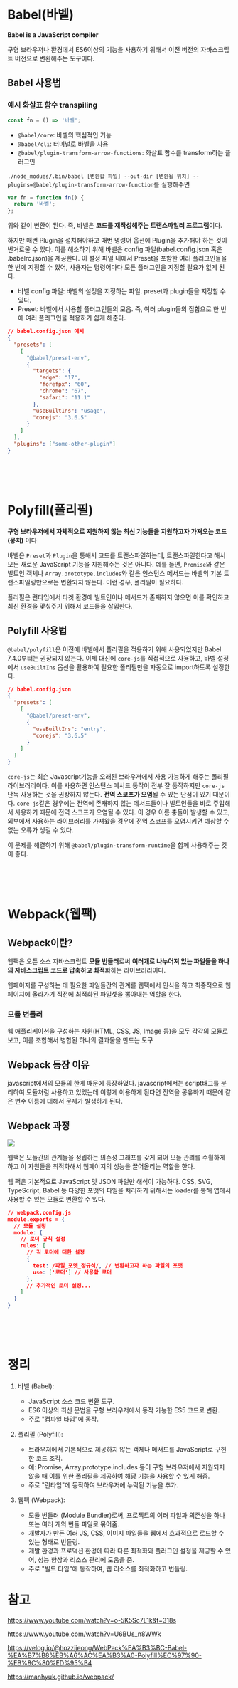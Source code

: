 # Babel(바벨)

**Babel is a JavaScript compiler**

구형 브라우저나 환경에서 ES6이상의 기능을 사용하기 위해서 이전 버전의 자바스크립트 버전으로 변환해주는 도구이다.

## Babel 사용법

### 예시 화살표 함수 transpiling

```javascript
const fn = () => '바벨';
```

- `@babel/core`: 바벨의 핵심적인 기능
- `@babel/cli`: 터미널로 바벨을 사용
- `@babel/plugin-transform-arrow-functions`: 화살표 함수를 transform하는 플러그인

`./node_modues/.bin/babel [변환할 파일] --out-dir [변환될 위치] --plugins=@babel/plugin-transform-arrow-function`를 실행해주면

```javascript
var fn = function fn() {
  return '바벨';
};
```

위와 같이 변환이 된다. 즉, 바벨은 **코드를 재작성해주는 트랜스파일러 프로그램**이다.

하지만 매번 Plugin을 설치해야하고 매번 명령어 옵션에 Plugin을 추가해야 하는 것이 번거로울 수 있다. 이를 해소하기 위해 바벨은 config 파일(babel.config.json 혹은 .babelrc.json)을 제공한다. 이 설정 파일 내에서 Preset을 포함한 여러 플러그인들을 한 번에 지정할 수 있어, 사용자는 명령어마다 모든 플러그인을 지정할 필요가 없게 된다.

- 바벨 config 파일: 바벨의 설정을 지정하는 파일. preset과 plugin들을 지정할 수 있다.
- Preset: 바벨에서 사용할 플러그인들의 모음. 즉, 여러 plugin들의 집합으로 한 번에 여러 플러그인을 적용하기 쉽게 해준다.

```json
// babel.config.json 예시
{
  "presets": [
    [
      "@babel/preset-env",
      {
        "targets": {
          "edge": "17",
          "forefpx": "60",
          "chrome": "67",
          "safari": "11.1"
        },
        "useBuiltIns": "usage",
        "corejs": "3.6.5"
      }
    ]
  ],
  "plugins": ["some-other-plugin"]
}
```

<br/><br/><br/>

# Polyfill(폴리필)

**구형 브라우저에서 자체적으로 지원하지 않는 최신 기능들을 지원하고자 가져오는 코드 (뭉치)** 이다

바벨은 `Preset`과 `Plugin`을 통해서 코드를 트랜스파일하는데, 트랜스파일한다고 해서 모든 새로운 JavaScript 기능을 지원해주는 것은 아니다. 예를 들면, `Promise`와 같은 빌트인 객체나 `Array.prototype.includes`와 같은 인스턴스 메서드는 바벨의 기본 트랜스파일링만으로는 변환되지 않는다. 이런 경우, 폴리필이 필요하다.

폴리필은 런타입에서 타겟 환경에 빌트인이나 메서드가 존재하지 않으면 이를 확인하고 최신 환경을 맞춰주기 위해서 코드들을 삽입한다.

## Polyfill 사용법

`@babel/polyfill`은 이전에 바벨에서 폴리필을 적용하기 위해 사용되었지만 Babel 7.4.0부터는 권장되지 않는다. 이제 대신에 `core-js`를 직접적으로 사용하고, 바벨 설정에서 `useBuiltIns` 옵션을 활용하여 필요한 폴리필만을 자동으로 import하도록 설정한다.

```json
// babel.config.json
{
  "presets": [
    [
      "@babel/preset-env",
      {
        "useBuiltIns": "entry",
        "corejs": "3.6.5"
      }
    ]
  ]
}
```

`core-js`는 최슨 Javascript기능을 오래된 브라우저에서 사용 가능하게 해주는 폴리필 라이브러리이다. 이를 사용하면 인스턴스 메서드 동작이 전부 잘 동작하지만 `core-js` 단독 사용하는 것을 권장하지 않는다. **전역 스코프가 오염**될 수 있는 단점이 있기 때문이다. `core-js`같은 경우에는 전역에 존재하지 않는 메서드들이나 빌트인들을 바로 주입해서 사용하기 때문에 전역 스코프가 오염될 수 있다. 이 경우 이름 충돌이 발생할 수 있고, 외부에서 사용하는 라이브러리를 가져왔을 경우에 전역 스코프를 오염시키면 예상할 수 없는 오류가 생길 수 있다.

이 문제를 해결하기 위해 `@babel/plugin-transform-runtime`을 함께 사용해주는 것이 좋다.

<br/><br/><br/>

# Webpack(웹팩)

## Webpack이란?

웹팩은 오픈 소스 자바스크립트 **모듈 번들러**로써 **여러개로 나누어져 있는 파일들을 하나의 자바스크립트 코드로 압축하고 최적화**하는 라이브러리이다.

웹페이지를 구성하는 데 필요한 파일들간의 관계를 웹팩에서 인식을 하고 최종적으로 웹페이지에 올라가기 직전에 최적화된 파일셋을 뽑아내는 역할을 한다.

### 모듈 번들러

웹 애플리케이션을 구성하는 자원(HTML, CSS, JS, Image 등)을 모두 각각의 모듈로 보고, 이를 조합해서 병합된 하나의 결과물을 만드는 도구

## Webpack 등장 이유

javascript에서의 모듈의 한계 때문에 등장하였다. javascript에서는 script태그를 분리하여 모듈처럼 사용하고 있었는데 이렇게 이용하게 된다면 전역을 공유하기 때문에 같은 변수 이름에 대해서 문제가 발생하게 된다.

## Webpack 과정

<img src="../../images/Frontend-CS/webpack&babel&polyfill/what-is-webpack.png">

웹팩은 모듈간의 관계들을 정립하는 의존성 그래프를 갖게 되어 모듈 관리를 수월하게 하고 이 자원들을 최적화해서 웹페이지의 성능을 끌어올리는 역할을 한다.

웹 팩은 기본적으로 JavaScript 및 JSON 파일만 해석이 가능하다. CSS, SVG, TypeScript, Babel 등 다양한 포맷의 파일을 처리하기 위해서는 loader를 통해 앱에서 사용할 수 있는 모듈로 변환할 수 있다.

```json
// webpack.config.js
module.exports = {
  // 모듈 설정
  module: {
    // 로더 규칙 설정
    rules: [
      // 긱 로더에 대한 설정
      {
        test: /파일_포멧_정규식/, // 변환하고자 하는 파일의 포맷
        use: ['로더'] // 사용할 로더
      },
      // 추가적인 로더 설정...
    ]
  }
}
```

<br/><br/><br/>

# 정리

1. 바벨 (Babel):

   - JavaScript 소스 코드 변환 도구.
   - ES6 이상의 최신 문법을 구형 브라우저에서 동작 가능한 ES5 코드로 변환.
   - 주로 "컴파일 타임"에 동작.

2. 폴리필 (Polyfill):

   - 브라우저에서 기본적으로 제공하지 않는 객체나 메서드를 JavaScript로 구현한 코드 조각.
   - 예: Promise, Array.prototype.includes 등이 구형 브라우저에서 지원되지 않을 때 이를 위한 폴리필을 제공하여 해당 기능을 사용할 수 있게 해줌.
   - 주로 "런타임"에 동작하여 브라우저에 누락된 기능을 추가.

3. 웹팩 (Webpack):
   - 모듈 번들러 (Module Bundler)로써, 프로젝트의 여러 파일과 의존성을 하나 또는 여러 개의 번들 파일로 묶어줌.
   - 개발자가 만든 여러 JS, CSS, 이미지 파일들을 웹에서 효과적으로 로드할 수 있는 형태로 번들링.
   - 개발 환경과 프로덕션 환경에 따라 다른 최적화와 플러그인 설정을 제공할 수 있어, 성능 향상과 리소스 관리에 도움을 줌.
   - 주로 "빌드 타임"에 동작하여, 웹 리소스를 최적화하고 번들링.

# 참고

https://www.youtube.com/watch?v=o-5K5Sc7L1k&t=318s

https://www.youtube.com/watch?v=U6BUs_n8WWk

https://velog.io/@hozzijeong/WebPack%EA%B3%BC-Babel-%EA%B7%B8%EB%A6%AC%EA%B3%A0-Polyfill%EC%97%90-%EB%8C%80%ED%95%B4

https://manhyuk.github.io/webpack/
